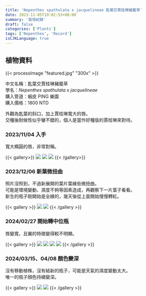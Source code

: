 ```yaml
---
title: 'Nepenthes spathulata x jacquelineae 匙葉交賈桂琳豬籠草'
date: 2023-11-05T19:02:53+08:00
summary: '栽培紀錄'
draft: false
categories: ['Plants']
tags: ['Nepenthes', 'Record']
isCJKLanguage: true
---
```


## 植物資料

{{< processImage "featured.jpg" "300x" >}}

中文名稱：匙葉交賈桂琳豬籠草  
學名：*Nepenthes spathulata* x *jacquelineae*  
購入管道：蝦皮 PING 樂園  
購入價格：1800 NTD  

外觀為匙葉的斜口，加上賈桂琳寬大的唇。  
交種後耐候性似乎蠻不錯的，個人是當作好種版的賈桂琳來對待。  

### 2023/11/04 入手

寬大橢圓的唇，非常對稱。  

{{< gallery>}}
  <img src="./images/2023-11-04(1).jpg" class="grid-w33">
  <img src="./images/2023-11-04(2).jpg" class="grid-w33">
  <img src="./images/2023-11-04(3).jpg" class="grid-w33">
{{< /gallery>}}

### 2023/12/06 新葉微扭曲

照片沒照到，不過新展開的葉片葉緣些微扭曲。  
可能是環境變動、濕度不夠等因素造成，再觀察下一片葉子看看。  
新生的瓶子剛開始是全綠的，幾天後從上面開始慢慢轉紅。  

{{< gallery >}}
  <img src="./images/2023-12-05(1).jpg" class="grid-w65">
  <img src="./images/2023-12-05(2).jpg" class="grid-w35">
{{< /gallery >}}

### 2024/02/27 開始轉中位瓶

唇變寬，且翼的特徵變得較不明顯。  

{{< gallery >}}
  <img src="./images/2024-02-21.jpg" class="grid-w25">
  <img src="./images/2024-02-24.jpg" class="grid-w25">
  <img src="./images/2024-02-27(1).jpg" class="grid-w25">
  <img src="./images/2024-02-27(2).jpg" class="grid-w25">
{{< /gallery >}}

### 2024/03/15、04/08 顏色變深

沒有移動植株，沒有結新的瓶子，可能是天氣的濕度變動太大。  
唯一的瓶子顏色持續變深。  

{{< gallery >}}
  <img src="./images/2024-03-15.jpg" class="grid-w50">
  <img src="./images/2024-04-08.jpg" class="grid-w50">
{{< /gallery >}}
